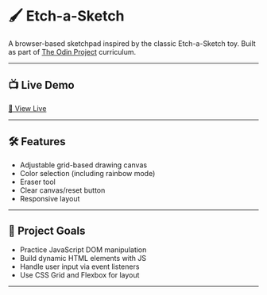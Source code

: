 # 🖌️ Etch-a-Sketch

A browser-based sketchpad inspired by the classic Etch-a-Sketch toy. Built as part of [The Odin Project](https://www.theodinproject.com/) curriculum.

---

## 📺 Live Demo

[🔗 View Live](https://mrdotsss.github.io/etch-a-sketch)

---

## 🛠️ Features

- Adjustable grid-based drawing canvas  
- Color selection (including rainbow mode)  
- Eraser tool  
- Clear canvas/reset button  
- Responsive layout

---

## 🎯 Project Goals

- Practice JavaScript DOM manipulation  
- Build dynamic HTML elements with JS  
- Handle user input via event listeners  
- Use CSS Grid and Flexbox for layout

---
